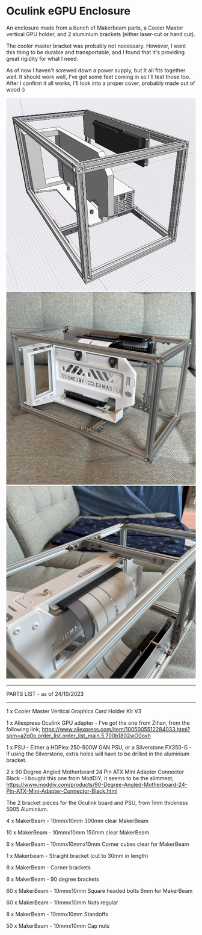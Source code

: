 # Oculink eGPU Enclosure

An enclosure made from a bunch of Makerbeam parts, a Cooler Master vertical GPU holder, and 2 aluminium brackets (either laser-cut or hand cut).

The cooler master bracket was probably not necessary. However, I want this thing to be durable and transportable, and I found that it's providing great rigidity for what I need.

As of now I haven't screwed down a power supply, but It all fits together well. It should work well, I've got some feet coming in so I'll test those too. After I confirm it all works, I'll look into a proper cover, probably made out of wood :)

<p align="center">
  <img width="512" height="512" src="https://github.com/Sinornithosaurus/Oculink-eGPU-Enclosure/blob/main/Photos/Oculink%20eGPU%20CAD%20Capture.png">
  <img width="512" height="512" src="https://github.com/Sinornithosaurus/Oculink-eGPU-Enclosure/blob/main/Photos/eGPU%20Built%20Side-on.jpg">
  <img width="512" height="512" src="https://github.com/Sinornithosaurus/Oculink-eGPU-Enclosure/blob/main/Photos/eGPU%20Built%20Bottom.jpg">
</p>

-----------------------------

PARTS LIST - as of 24/10/2023

-----------------------------

1 x Cooler Master Vertical Graphics Card Holder Kit V3

1 x Aliexpress Oculink GPU adapter - I've got the one from Zihan, from the following link; https://www.aliexpress.com/item/1005005512284033.html?spm=a2g0o.order_list.order_list_main.5.700b1802wO0oxh

1 x PSU - Either a HDPlex 250-500W GAN PSU, or a Silverstone FX350-G - if using the Silverstone, extra holes will have to be drilled in the aluminium bracket.

2 x 90 Degree Angled Motherboard 24 Pin ATX Mini Adapter Connector Black - I bought this one from ModDIY, it seems to be the slimmest; https://www.moddiy.com/products/90-Degree-Angled-Motherboard-24-Pin-ATX-Mini-Adapter-Connector-Black.html

The 2 bracket pieces for the Oculink board and PSU, from 1mm thickness 5005 Aluminium.


4 x MakerBeam - 10mmx10mm 300mm clear MakerBeam

10 x MakerBeam - 10mmx10mm 150mm clear MakerBeam

6 x MakerBeam - 10mmx10mmx10mm Corner cubes clear for MakerBeam

1 x Makerbeam - Straight bracket (cut to 30mm in length)

8 x MakerBeam - Corner brackets

6 x MakerBeam - 90 degree brackets

60 x MakerBeam - 10mmx10mm Square headed bolts 6mm for MakerBeam

60 x MakerBeam - 10mmx10mm Nuts regular

8 x MakerBeam - 10mmx10mm Standoffs

50 x MakerBeam - 10mmx10mm Cap nuts
